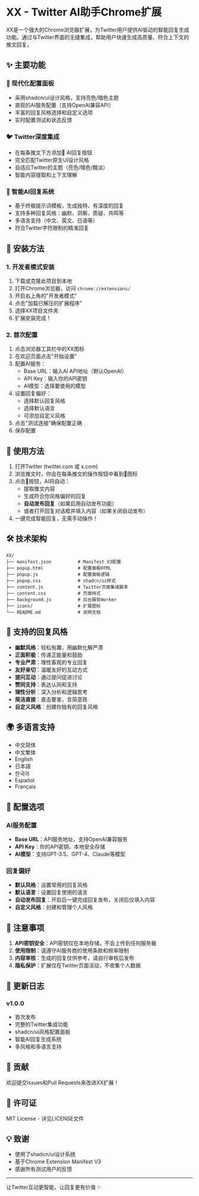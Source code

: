 # XX - Twitter AI助手Chrome扩展

XX是一个强大的Chrome浏览器扩展，为Twitter用户提供AI驱动的智能回复生成功能。通过与Twitter界面的无缝集成，帮助用户快速生成高质量、符合上下文的推文回复。

## ✨ 主要功能

### 🎨 现代化配置面板
- 采用shadcn/ui设计风格，支持亮色/暗色主题
- 直观的AI服务配置（支持OpenAI兼容API）
- 丰富的回复风格选择和自定义选项
- 实时配置测试和状态反馈

### 🐦 Twitter深度集成
- 在每条推文下方添加🤖 AI回复按钮
- 完全匹配Twitter原生UI设计风格
- 自适应Twitter的主题（亮色/暗色/黯淡）
- 智能内容提取和上下文理解

### 🧠 智能AI回复系统
- 基于终极提示词模板，生成独特、有深度的回复
- 支持多种回复风格：幽默、洞察、质疑、共鸣等
- 多语言支持（中文、英文、日语等）
- 符合Twitter字符限制的精准回复

## 🚀 安装方法

### 1. 开发者模式安装

1. 下载或克隆此项目到本地
2. 打开Chrome浏览器，访问 `chrome://extensions/`
3. 开启右上角的"开发者模式"
4. 点击"加载已解压的扩展程序"
5. 选择XX项目文件夹
6. 扩展安装完成！

### 2. 首次配置

1. 点击浏览器工具栏中的XX图标
2. 在欢迎页面点击"开始设置"
3. 配置AI服务：
   - Base URL：输入AI API地址（默认OpenAI）
   - API Key：输入你的API密钥
   - AI模型：选择要使用的模型
4. 设置回复偏好：
   - 选择默认回复风格
   - 选择默认语言
   - 可添加自定义风格
5. 点击"测试连接"确保配置正确
6. 保存配置

## 🎯 使用方法

1. 打开Twitter (twitter.com 或 x.com)
2. 浏览推文时，你会在每条推文的操作按钮中看到🤖图标
3. 点击🤖按钮，AI将自动：
   - 提取推文内容
   - 生成符合你风格偏好的回复
   - **自动发布回复**（如果启用自动发布功能）
   - 或者打开回复对话框并填入内容（如果关闭自动发布）
4. 一键完成智能回复，无需手动操作！

## 🛠️ 技术架构

```
XX/
├── manifest.json          # Manifest V3配置
├── popup.html             # 配置面板HTML
├── popup.js               # 配置面板逻辑
├── popup.css              # shadcn/ui样式
├── content.js             # Twitter页面集成脚本
├── content.css            # 页面样式
├── background.js          # 后台服务Worker
├── icons/                 # 扩展图标
└── README.md              # 说明文档
```

## 🎨 支持的回复风格

- **幽默风格**：轻松有趣，用幽默化解严肃
- **正面积极**：传递正能量和鼓励
- **专业严肃**：理性客观的专业回复
- **友好亲切**：温暖友好的互动方式
- **提问互动**：通过提问促进讨论
- **赞同支持**：表达认同和支持
- **理性分析**：深入分析和逻辑思考
- **简洁直接**：直击要害，言简意赅
- **自定义风格**：创建你独有的回复风格

## 🌍 多语言支持

- 中文简体
- 中文繁体  
- English
- 日本語
- 한국어
- Español
- Français

## 🔧 配置选项

### AI服务配置
- **Base URL**：API服务地址，支持OpenAI兼容服务
- **API Key**：你的API密钥，本地安全存储
- **AI模型**：支持GPT-3.5、GPT-4、Claude等模型

### 回复偏好
- **默认风格**：设置常用的回复风格
- **默认语言**：设置回复使用的语言
- **自动发布回复**：开启后一键完成回复发布，关闭后仅填入内容
- **自定义风格**：创建和管理个人风格

## 🚨 注意事项

1. **API密钥安全**：API密钥仅在本地存储，不会上传到任何服务器
2. **使用限制**：请遵守AI服务商的使用条款和频率限制
3. **内容审核**：生成的回复仅供参考，请自行审核后发布
4. **隐私保护**：扩展仅在Twitter页面活动，不收集个人数据

## 🔄 更新日志

### v1.0.0
- 首次发布
- 完整的Twitter集成功能
- shadcn/ui风格配置面板
- 智能AI回复生成系统
- 多风格和多语言支持

## 🤝 贡献

欢迎提交Issues和Pull Requests来改进XX扩展！

## 📄 许可证

MIT License - 详见LICENSE文件

## 💡 致谢

- 使用了shadcn/ui设计系统
- 基于Chrome Extension Manifest V3
- 感谢所有测试用户的反馈

---

让Twitter互动更智能，让回复更有价值 ✨